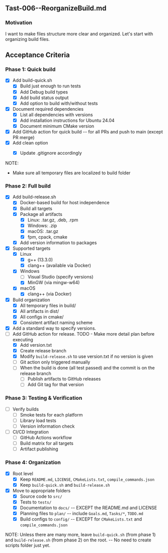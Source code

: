 ## Tast-006--ReorganizeBuild.md

### Motivation
I want to make files structure more clear and organized.
Let's start with organizing build files.

## Acceptance Criteria

### Phase 1: Quick build
- [x] Add build-quick.sh 
    - [x] Build just enough to run tests
    - [x] Add Debug build types
    - [x] Add build status output
    - [x] Add option to build with/without tests
- [x] Document required dependencies
    - [x] List all dependencies with versions
    - [x] Add installation instructions for Ubuntu 24.04
    - [x] Document minimum CMake version
- [x] Add GitHub action for quick build -- for all PRs and push to main (except PR merge)
- [x] Add clean option
    - [x] Update .gitignore accordingly


NOTE: 
- Make sure all temporary files are localized to build folder

### Phase 2: Full build
- [x] Add build-release.sh
    - [x] Docker-based build for host independence
    - [x] Build all targets
    - [x] Package all artifacts
        - [x] Linux: .tar.gz, .deb, .rpm
        - [x] Windows: .zip
        - [x] macOS: .tar.gz
        - [x] fpm, cpack, cmake
    - [x] Add version information to packages
- [x] Supported targets
    - [x] Linux
        - [x] g++ (13.3.0)
        - [x] clang++ (available via Docker)
    - [x] Windows
        - [ ] Visual Studio (specify versions)
        - [x] MinGW (via mingw-w64)
    - [x] macOS
        - [x] clang++ (via Docker)
- [x] Build organization
    - [x] All temporary files in build/
    - [x] All artifacts in dist/
    - [x] All configs in cmake/
    - [x] Consistent artifact naming scheme
- [x] Add a standard way to specify versions.
- [ ] Add GitHub action for release. TODO - Make more detail plan before executing
    - [x] Add version.txt
    - [x] Create release branch
    - [x] Modify `build-release.sh` to use version.txt if no version is given
    - [ ] Git action only triggered manually
    - [ ] When the build is done (all test passed) and the commit is on the release branch
        - [ ] Publish artifacts to GitHub releases
        - [ ] Add Git tag for that version

### Phase 3: Testing & Verification
- [ ] Verify builds
    - [ ] Smoke tests for each platform
    - [ ] Library load tests
    - [ ] Version information check
- [ ] CI/CD Integration
    - [ ] GitHub Actions workflow
    - [ ] Build matrix for all targets
    - [ ] Artifact publishing

### Phase 4: Organization
- [x] Root level
    - [x] Keep `README.md`, `LICENSE`, `CMakeLists.txt`, `compile_commands.json`
    - [x] Keep `build-quick.sh` and `build-release.sh`
- [x] Move to appropriate folders
    - [x] Source code to `src/`
    - [x] Tests to `tests/`
    - [x] Documentation to `docs/` -- EXCEPT the README.md and LICENSE
    - [x] Planning files to `plan/` -- include `Goals.md`, `Tasks/*`, `TODO.md`
    - [x] Build configs to `config/` -- EXCEPT for `CMakeLists.txt` and `compile_commands.json`

NOTE: Unless there are many more, leave `build-quick.sh` (from phase 1) and `build-release.sh` (from phase 2) on the root. -- No need to create scripts folder just yet.
